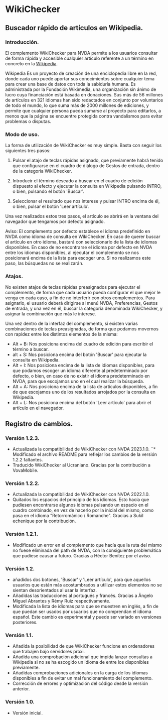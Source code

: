 # WikiChecker

## Buscador rápido de artículos en Wikipedia.

### Introducción.

El complemento WikiChecker para NVDA permite a los usuarios consultar de forma rápida y accesible cualquier artículo referente a un término en concreto en la [Wikipedia](https://wikipedia.org/).

Wikipedia   Es un proyecto de creación  de una enciclopedia libre en la red, donde cada uno puede aportar sus conocimientos sobre cualquier tema para crear una base de datos con toda la sabiduría humana. Es administrada por la Fundación Wikimedia, una organización sin ánimo de lucro cuya financiación está basada en donaciones. Sus más de 56 millones de artículos en 321 idiomas han sido redactados en conjunto por voluntarios de todo el mundo, lo que suma más de 2000 millones de ediciones, y permite que cualquier persona pueda sumarse al proyecto para editarlos, a menos que la página se encuentre protegida contra vandalismos para evitar problemas o disputas.


### Modo de uso.

La forma de utilización de WikiChecker es muy simple. Basta con seguir los siguientes tres pasos:

1. Pulsar el atajo de teclas rápidas asignado, que previamente habrá tenido que configurarse en el cuadro de diálogo de Gestos de entrada, dentro de la categoría WikiChecker.

2. Introducir el término deseado a buscar en el cuadro de edición dispuesto al efecto y ejecutar la consulta en Wikipedia pulsando INTRO, o bien, pulsando el botón 'Buscar'.

3. Seleccionar el resultado que nos interese y pulsar INTRO encima de él, o bien, pulsar el botón 'Leer artículo'.

Una vez realizados estos tres pasos, el artículo se abrirá en la ventana del navegador que tengamos por defecto asignado.

Aviso: El complemento por defecto establece el idioma predefinido en NVDA como idioma de consulta en WikiChecker. En caso de querer buscar el artículo en otro idioma, bastará con seleccionarlo de la lista de idiomas disponibles. En caso de no encontrarse el idioma por defecto en NVDA entre los idiomas disponibles, al ejecutar el complemento se nos posicionará encima de la lista para escoger uno. Si no realizamos este paso, las búsquedas no se realizarán.


### Atajos.

No existen atajos de teclas rápidas preasignados para ejecutar el complemento, de forma que cada usuario pueda configurar el que mejor le venga en cada caso, a fin de no interferir con otros complementos. Para asignarlo, el usuario deberá dirigirse al menú NVDA, Preferencias, Gestos de entrada, y una vez en él, buscar la categoría denominada WikiChecker, y asignar la combinación que más le interese.

Una vez dentro de la interfaz del complemento, sí existen varias combinaciones de teclas preasignadas, de forma que podamos movernos con rapidez entre los distintos elementos de la misma:

* Alt + B: Nos posiciona encima del cuadro de edición para escribir el término a buscar.
* alt + S: Nos posiciona encima del botón 'Buscar' para ejecutar la consulta en Wikipedia.
* Alt + I: Nos posiciona encima de la lista de idiomas disponibles, para que podamos escoger un idioma diferente al predeterminado por defecto, o bien, en caso de no existir el idioma predeterminado en NVDA, para que escojamos uno en el cual realizar la búsqueda.
* Alt + A: Nos posiciona encima de la lista de artículos disponibles, a fin de que escojamos uno de los resultados arrojados por la consulta en Wikipedia.
* Alt + L: Nos posiciona encima del botón 'Leer artículo' para abrir el artículo en el navegador.


## Registro de cambios.

### Versión 1.2.3.

* Actualizada la compatibilidad de WikiChecker con NVDA 2023.1.0.
¨* Modificado el archivo README para reflejar los cambios de la versión 1.2.2 faltantes.
* Traducido WikiChecker al Ucraniano. Gracias por la contribución a VovaMobile.

### Versión 1.2.2.

* Actualizada la compatibilidad de WikiChecker con NVDA 2022.1.0.
* Quitados los espacios del principio de los idiomas. Esto hacía que pudiesen encontrarse algunos idiomas pulsando un espacio en el cuadro combinado, en vez de hacerlo por la inicial del mismo, como pasa en el idioma "Retorrománico / Romanche". Gracias a Sukil echenique por la contribución.

### Versión 1.2.1.

* Modificado un error en el complemento que hacía que la ruta del mismo no fuese eliminada del path de NVDA, con la consiguiente problemática que pudiese causar a futuro. Gracias a Héctor Benítez por el aviso.

### Versión 1.2.

* añadidos dos botones, 'Buscar' y 'Leer artículo', para que aquellos usuarios que están más acostumbrados a utilizar estos elementos no se sientan desorientados al usar la interfaz.
* Añadidas las traducciones al portugués y francés. Gracias a Ângelo Miguel Abrantes y Rémy Ruiz respectivamente.
* Modificada la lista de idiomas para que se muestren en inglés, a fin de que puedan ser usados por usuarios que no comprendan el idioma español. Este cambio es experimental y puede ser variado en versiones posteriores.

### Versión 1.1.

* Añadida la posibilidad de que WikiChecker funcione en ordenadores que trabajen bajo servidores proxi.
* Añadida una comprobación adicional que impida lanzar consultas a Wikipedia si no se ha escogido un idioma de entre los disponibles previamente.
* Añadidas comprobaciones adicionales en la carga de los idiomas disponibles a fin de evitar un mal funcionamiento del complemento.
* Corrección de errores y optimización del código desde la versión anterior.

### Versión 1.0.

* Versión inicial.
